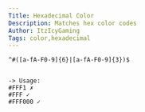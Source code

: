 ```yaml
---
Title: Hexadecimal Color
Description: Matches hex color codes
Author: ItzIcyGaming
Tags: color,hexadecimal
---
```



```regex
^#([a-fA-F0-9]{6}|[a-fA-F0-9]{3})$


-> Usage:
#FFF1 ✗
#FFF ✓
#FFF000 ✓
```
